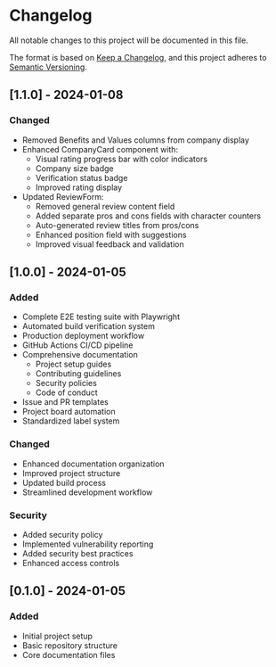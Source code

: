# Changelog

All notable changes to this project will be documented in this file.

The format is based on [Keep a Changelog](https://keepachangelog.com/en/1.0.0/),
and this project adheres to [Semantic Versioning](https://semver.org/spec/v2.0.0.html).

## [1.1.0] - 2024-01-08

### Changed
- Removed Benefits and Values columns from company display
- Enhanced CompanyCard component with:
  - Visual rating progress bar with color indicators
  - Company size badge
  - Verification status badge
  - Improved rating display
- Updated ReviewForm:
  - Removed general review content field
  - Added separate pros and cons fields with character counters
  - Auto-generated review titles from pros/cons
  - Enhanced position field with suggestions
  - Improved visual feedback and validation

## [1.0.0] - 2024-01-05

### Added
- Complete E2E testing suite with Playwright
- Automated build verification system
- Production deployment workflow
- GitHub Actions CI/CD pipeline
- Comprehensive documentation
  - Project setup guides
  - Contributing guidelines
  - Security policies
  - Code of conduct
- Issue and PR templates
- Project board automation
- Standardized label system

### Changed
- Enhanced documentation organization
- Improved project structure
- Updated build process
- Streamlined development workflow

### Security
- Added security policy
- Implemented vulnerability reporting
- Added security best practices
- Enhanced access controls

## [0.1.0] - 2024-01-05

### Added
- Initial project setup
- Basic repository structure
- Core documentation files 